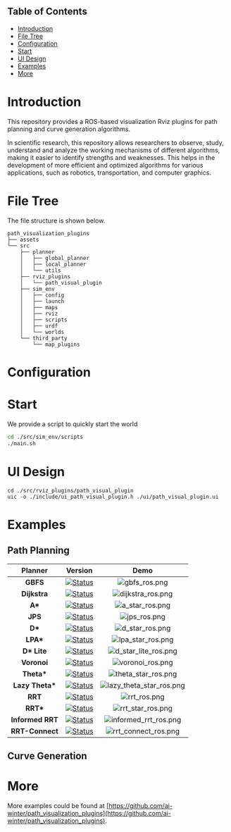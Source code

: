 

## Table of Contents
- [Introduction](#0)
- [File Tree](#1)
- [Configuration](#2)
- [Start](#3)
- [UI Design](#4)
- [Examples](#5)
- [More](#6)


# <span id="0">Introduction
This repository provides a ROS-based visualization Rviz plugins for path planning and curve generation algorithms.

In scientific research, this repository allows researchers to observe, study, understand and analyze the working mechanisms of different algorithms, making it easier to identify strengths and weaknesses. This helps in the development of more efficient and optimized algorithms for various applications, such as robotics, transportation, and computer graphics.


# <span id="1">File Tree
The file structure is shown below.
```
path_visualization_plugins
├── assets
└── src
    ├── planner
    │   ├── global_planner
    │   ├── local_planner
    │   └── utils
    ├── rviz_plugins
    │   └── path_visual_plugin
    ├── sim_env
    │   ├── config
    │   ├── launch
    │   ├── maps
    │   ├── rviz
    │   ├── scripts
    │   ├── urdf
    │   └── worlds
    └── third_party
        └── map_plugins

```

# <span id="2">Configuration
# <span id="3">Start
We provide a script to quickly start the world
```sh
cd ./src/sim_env/scripts
./main.sh
```
<!-- -8.36 8.02 8.06 -7.44 -->
# <span id="4">UI Design
```shell
cd ./src/rviz_plugins/path_visual_plugin
uic -o ./include/ui_path_visual_plugin.h ./ui/path_visual_plugin.ui
```
# <span id="5">Examples
## Path Planning
|     Planner      |                                                                                             Version                                                                                              |                         Demo                          |
|:----------------:|:------------------------------------------------------------------------------------------------------------------------------------------------------------------------------------------------:|:----------------------------------------------------------:|
|     **GBFS**     |      [![Status](https://img.shields.io/badge/done-v1.0-brightgreen)](https://github.com/ai-winter/path_visualization_plugins/blob/master/src/planner/global_planner/graph_planner/src/a_star.cpp)       |            ![gbfs_ros.png](assets/gbfs_ros.png)            |
|   **Dijkstra**   |      [![Status](https://img.shields.io/badge/done-v1.0-brightgreen)](https://github.com/ai-winter/path_visualization_plugins/blob/master/src/planner/global_planner/graph_planner/src/a_star.cpp)       |        ![dijkstra_ros.png](assets/dijkstra_ros.png)        |
|     **A\***      |      [![Status](https://img.shields.io/badge/done-v1.1-brightgreen)](https://github.com/ai-winter/path_visualization_plugins/blob/master/src/planner/global_planner/graph_planner/src/a_star.cpp)       |          ![a_star_ros.png](assets/a_star_ros.png)          |
|     **JPS**      | [![Status](https://img.shields.io/badge/done-v1.0-brightgreen)](https://github.com/ai-winter/path_visualization_plugins/blob/master/src/planner/global_planner/graph_planner/src/jump_point_search.cpp) |             ![jps_ros.png](assets/jps_ros.png)             |
|     **D\***      |     [![Status](https://img.shields.io/badge/done-v1.0-brightgreen)]((https://github.com/ai-winter/path_visualization_plugins/blob/master/src/planner/global_planner/graph_planner/src/d_star.cpp))      |          ![d_star_ros.png](assets/d_star_ros.png)          |
|    **LPA\***     |    [![Status](https://img.shields.io/badge/done-v1.0-brightgreen)]((https://github.com/ai-winter/path_visualization_plugins/blob/master/src/planner/global_planner/graph_planner/src/lpa_star.cpp))     |        ![lpa_star_ros.png](assets/lpa_star_ros.png)        |
|   **D\* Lite**   |   [![Status](https://img.shields.io/badge/done-v1.0-brightgreen)]((https://github.com/ai-winter/path_visualization_plugins/blob/master/src/planner/global_planner/graph_planner/src/d_star_lite.cpp))   |     ![d_star_lite_ros.png](assets/d_star_lite_ros.png)     |
|   **Voronoi**    |     [![Status](https://img.shields.io/badge/done-v1.0-brightgreen)]((https://github.com/ai-winter/path_visualization_plugins/blob/master/src/planner/global_planner/graph_planner/src/voronoi.cpp))     |         ![voronoi_ros.png](assets/voronoi_ros.png)         |
|   **Theta\***    |   [![Status](https://img.shields.io/badge/done-v1.0-brightgreen)]((https://github.com/ai-winter/path_visualization_plugins/blob/master/src/planner/global_planner/graph_planner/src/theta_star.cpp))    |      ![theta_star_ros.png](assets/theta_star_ros.png)      |
| **Lazy Theta\*** | [![Status](https://img.shields.io/badge/done-v1.0-brightgreen)]((https://github.com/ai-winter/path_visualization_plugins/blob/master/src/planner/global_planner/graph_planner/src/lazy_theta_star.cpp)) | ![lazy_theta_star_ros.png](assets/lazy_theta_star_ros.png) |
|     **RRT**      |       [![Status](https://img.shields.io/badge/done-v1.1-brightgreen)](https://github.com/ai-winter/path_visualization_plugins/blob/master/src/planner/global_planner/sample_planner/src/rrt.cpp)        |             ![rrt_ros.png](assets/rrt_ros.png)             |
|    **RRT\***     |     [![Status](https://img.shields.io/badge/done-v1.0-brightgreen)](https://github.com/ai-winter/path_visualization_plugins/blob/master/src/planner/global_planner/sample_planner/src/rrt_star.cpp)     |        ![rrt_star_ros.png](assets/rrt_star_ros.png)        |
| **Informed RRT** |   [![Status](https://img.shields.io/badge/done-v1.0-brightgreen)](https://github.com/ai-winter/path_visualization_plugins/blob/master/src/planner/global_planner/sample_planner/src/informed_rrt.cpp)   |    ![informed_rrt_ros.png](assets/informed_rrt_ros.png)    |
| **RRT-Connect**  |   [![Status](https://img.shields.io/badge/done-v1.0-brightgreen)](https://github.com/ai-winter/path_visualization_plugins/blob/master/src/planner/global_planner/sample_planner/src/rrt_connect.cpp)    |     ![rrt_connect_ros.png](assets/rrt_connect_ros.png)     |

## Curve Generation

# <span id="6">More

More examples could be found at [https://github.com/ai-winter/path_visualization_plugins](https://github.com/ai-winter/path_visualization_plugins). 
